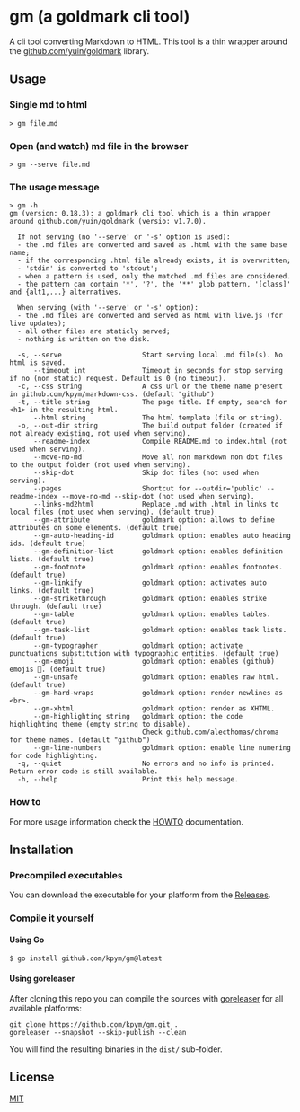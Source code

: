 # gm (a goldmark cli tool)

A cli tool converting Markdown to HTML.
This tool is a thin wrapper around the [github.com/yuin/goldmark](https://github.com/yuin/goldmark) library.


## Usage

### Single md to html

```
> gm file.md
```

### Open (and watch) md file in the browser

```
> gm --serve file.md
```


### The usage message

```
> gm -h
gm (version: 0.18.3): a goldmark cli tool which is a thin wrapper around github.com/yuin/goldmark (versio: v1.7.0).

  If not serving (no '--serve' or '-s' option is used):
  - the .md files are converted and saved as .html with the same base name;
  - if the corresponding .html file already exists, it is overwritten;
  - 'stdin' is converted to 'stdout';
  - when a pattern is used, only the matched .md files are considered.
  - the pattern can contain '*', '?', the '**' glob pattern, '[class]' and {alt1,...} alternatives.

  When serving (with '--serve' or '-s' option):
  - the .md files are converted and served as html with live.js (for live updates);
  - all other files are staticly served;
  - nothing is written on the disk.

  -s, --serve                    Start serving local .md file(s). No html is saved.
      --timeout int              Timeout in seconds for stop serving if no (non static) request. Default is 0 (no timeout).
  -c, --css string               A css url or the theme name present in github.com/kpym/markdown-css. (default "github")
  -t, --title string             The page title. If empty, search for <h1> in the resulting html.
      --html string              The html template (file or string).
  -o, --out-dir string           The build output folder (created if not already existing, not used when serving).
      --readme-index             Compile README.md to index.html (not used when serving).
      --move-no-md               Move all non markdown non dot files to the output folder (not used when serving).
      --skip-dot                 Skip dot files (not used when serving).
      --pages                    Shortcut for --outdir='public' --readme-index --move-no-md --skip-dot (not used when serving).
      --links-md2html            Replace .md with .html in links to local files (not used when serving). (default true)
      --gm-attribute             goldmark option: allows to define attributes on some elements. (default true)
      --gm-auto-heading-id       goldmark option: enables auto heading ids. (default true)
      --gm-definition-list       goldmark option: enables definition lists. (default true)
      --gm-footnote              goldmark option: enables footnotes. (default true)
      --gm-linkify               goldmark option: activates auto links. (default true)
      --gm-strikethrough         goldmark option: enables strike through. (default true)
      --gm-table                 goldmark option: enables tables. (default true)
      --gm-task-list             goldmark option: enables task lists. (default true)
      --gm-typographer           goldmark option: activate punctuations substitution with typographic entities. (default true)
      --gm-emoji                 goldmark option: enables (github) emojis 💪. (default true)
      --gm-unsafe                goldmark option: enables raw html. (default true)
      --gm-hard-wraps            goldmark option: render newlines as <br>.
      --gm-xhtml                 goldmark option: render as XHTML.
      --gm-highlighting string   goldmark option: the code highlighting theme (empty string to disable).
                                 Check github.com/alecthomas/chroma for theme names. (default "github")
      --gm-line-numbers          goldmark option: enable line numering for code highlighting.
  -q, --quiet                    No errors and no info is printed. Return error code is still available.
  -h, --help                     Print this help message.
```

### How to

For more usage information check the [HOWTO](HOWTO.md) documentation.

## Installation

### Precompiled executables

You can download the executable for your platform from the [Releases](https://github.com/kpym/gm/releases).

### Compile it yourself

#### Using Go

```
$ go install github.com/kpym/gm@latest
```

#### Using goreleaser

After cloning this repo you can compile the sources with [goreleaser](https://github.com/goreleaser/goreleaser/) for all available platforms:

```
git clone https://github.com/kpym/gm.git .
goreleaser --snapshot --skip-publish --clean
```

You will find the resulting binaries in the `dist/` sub-folder.

## License

[MIT](LICENSE)
